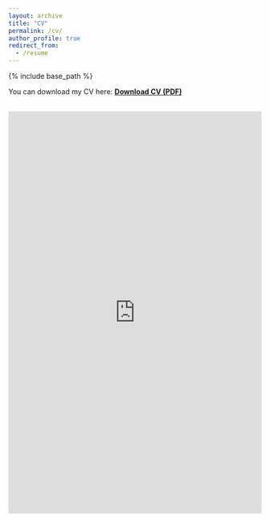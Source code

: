 ```yaml
---
layout: archive
title: "CV"
permalink: /cv/
author_profile: true
redirect_from:
  - /resume
---
```


{% include base_path %}

You can download my CV here: [**Download CV (PDF)**](https://www.dropbox.com/scl/fi/2okr058fma5vzdkvz6uss/Shubham-Karnawat-CV.pdf?rlkey=guavzpsgthao7xmqczw84may0&st=0k0s8k1i&dl=1)

<br>

<iframe src="https://www.dropbox.com/scl/fi/2okr058fma5vzdkvz6uss/Shubham-Karnawat-CV.pdf?rlkey=guavzpsgthao7xmqczw84may0&st=0k0s8k1i&raw=1" width="100%" height="800px" style="border: none;">
  <p>Your browser does not support PDFs. Please <a href="https://www.dropbox.com/scl/fi/2okr058fma5vzdkvz6uss/Shubham-Karnawat-CV.pdf?rlkey=guavzpsgthao7xmqczw84may0&st=0k0s8k1i&dl=1">download the CV</a> to view it.</p>
</iframe>
